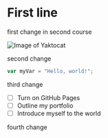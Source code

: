 # First line


first change in second course

![Image of Yaktocat](https://octodex.github.com/images/yaktocat.png)

second change

``` javascript
var myVar = "Hello, world!";
```

third change

- [ ] Turn on GitHub Pages
- [ ] Outline my portfolio
- [ ] Introduce myself to the world

fourth change

